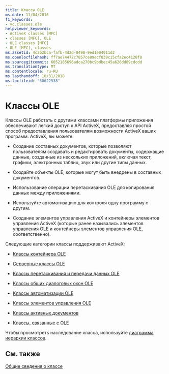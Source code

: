 ```yaml
---
title: Классы OLE
ms.date: 11/04/2016
f1_keywords:
- vc.classes.ole
helpviewer_keywords:
- ActiveX classes [MFC]
- classes [MFC], OLE
- OLE classes [MFC]
- OLE [MFC], classes
ms.assetid: 4c2b2bca-fafb-4d2d-8498-9ed1e04011d2
ms.openlocfilehash: ff7ae74472c7857ce89ecf839c15cfa2ec4128f8
ms.sourcegitcommit: 6052185696adca270bc9bdbec45a626dd89cdcdd
ms.translationtype: MT
ms.contentlocale: ru-RU
ms.lasthandoff: 10/31/2018
ms.locfileid: "50622538"
---
```

# <a name="ole-classes"></a>Классы OLE

Классы OLE работать с другими классами платформы приложения обеспечивают легкий доступ к API ActiveX, предоставляя простой способ предоставления пользователям возможности ActiveX ваших программ. ActiveX, вы можете:

- Создание составных документов, которые позволяют пользователям создавать и редактировать документы, содержащие данные, созданные из нескольких приложений, включая текст, графики, электронных таблиц, звук или другие типы данных.

- Создайте объекты OLE, которые могут быть внедрены в составных документов.

- Использование операции перетаскивания OLE для копирования данных между приложениями.

- Используйте автоматизацию для контроля одну программу с другим.

- Создание элементов управления ActiveX и контейнеры элементов управления ActiveX (которые ранее назывались элементов управления OLE и контейнеры элементов управления OLE, соответственно).

Следующие категории классы поддерживают ActiveX:

- [Классы контейнера OLE](../mfc/ole-container-classes.md)

- [Серверные классы OLE](../mfc/ole-server-classes.md)

- [Классы перетаскивания и передачи данных OLE](../mfc/ole-drag-and-drop-and-data-transfer-classes.md)

- [Классы общих диалоговых окон OLE](../mfc/ole-common-dialog-classes.md)

- [Классы автоматизации OLE](../mfc/ole-automation-classes.md)

- [Классы элементов управления OLE](../mfc/ole-control-classes.md)

- [Классы активных документов](../mfc/active-document-classes.md)

- [Классы, связанные с OLE](../mfc/ole-related-classes.md)

Чтобы просмотреть наследование класса, используйте [диаграмма иерархии классов](../mfc/hierarchy-chart.md).

## <a name="see-also"></a>См. также

[Общие сведения о классе](../mfc/class-library-overview.md)

